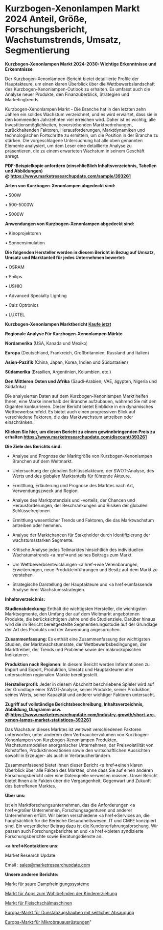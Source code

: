 # Kurzbogen-Xenonlampen Markt 2024 Anteil, Größe, Forschungsbericht, Wachstumstrends, Umsatz, Segmentierung

<strong>Kurzbogen-Xenonlampen Markt 2024-2030: Wichtige Erkenntnisse und Erkenntnisse</strong>

Der Kurzbogen-Xenonlampen-Bericht bietet detaillierte Profile der Hauptakteure, um einen klaren Überblick über die Wettbewerbslandschaft des Kurzbogen-Xenonlampen-Outlook zu erhalten. Es umfasst auch die Analyse neuer Produkte, den Finanzüberblick, Strategien und Marketingtrends.

Kurzbogen-Xenonlampen Markt - Die Branche hat in den letzten zehn Jahren ein solides Wachstum verzeichnet, und es wird erwartet, dass sie in den kommenden Jahrzehnten viel erreichen wird. Daher ist es wichtig, alle Investitionsmöglichkeiten, bevorstehenden Marktbedrohungen, zurückhaltenden Faktoren, Herausforderungen, Marktdynamiken und technologischen Fortschritte zu ermitteln, um die Position in der Branche zu stärken. Die vorgeschlagene Untersuchung hat alle oben genannten Elemente analysiert, um dem Leser eine detaillierte Analyse zu präsentieren, die zu einem erwarteten Wachstum in seinem Geschäft anregt.

<strong><b>PDF-Beispielkopie anfordern (einschließlich Inhaltsverzeichnis, Tabellen und Abbildungen) @ </b></strong><strong><a href=https://www.marketresearchupdate.com/sample/393261><strong>https://www.marketresearchupdate.com/sample/393261</u></a></strong></strong>

<strong>Arten von Kurzbogen-Xenonlampen abgedeckt sind:</strong>

• 500W

• 500-5000W

• 5000W

<strong>Anwendungen von Kurzbogen-Xenonlampen abgedeckt sind:</strong>

• Kinoprojektoren

• Sonnensimulation

<strong>Die folgenden Hersteller werden in diesem Bericht in Bezug auf Umsatz, Umsatz und Marktanteil für jedes Unternehmen bewertet:</strong>

• OSRAM

• Philips

• USHIO

• Advanced Specialty Lighting

• Caiz Optronics

• LUXTEL

<strong>Kurzbogen-Xenonlampen Marktbericht <a href=https://www.marketresearchupdate.com/buynow/393261>Kaufe jetzt</a></strong>

<strong>Regionale Analyse Für Kurzbogen-Xenonlampen Märkte</strong>

<strong>Nordamerika</strong> (USA, Kanada und Mexiko)

<strong>Europa</strong> (Deutschland, Frankreich, Großbritannien, Russland und Italien)

<strong>Asien-Pazifik</strong> (China, Japan, Korea, Indien und Südostasien)

<strong>Südamerika</strong> (Brasilien, Argentinien, Kolumbien, etc.)

<strong>Den Mittleren</strong> <strong>Osten und Afrika</strong> (Saudi-Arabien, VAE, ägypten, Nigeria und Südafrika)

Die analysierten Daten auf dem Kurzbogen-Xenonlampen Markt helfen Ihnen, eine Marke innerhalb der Branche aufzubauen, während Sie mit den Giganten konkurrieren. Dieser Bericht bietet Einblicke in ein dynamisches Wettbewerbsumfeld. Es bietet auch einen progressiven Blick auf verschiedene Faktoren, die das Marktwachstum antreiben oder einschränken.

<strong>Klicken Sie hier, um diesen Bericht zu einem gewinnbringenden Preis zu erhalten
</strong><strong><a href=https://www.marketresearchupdate.com/discount/393261>https://www.marketresearchupdate.com/discount/393261</b></u></strong></a>

<strong>Die Ziele des Berichts sind:</strong>

- Analyse und Prognose der Marktgröße von Kurzbogen-Xenonlampen Branchen auf dem Weltmarkt.

- Untersuchung der globalen Schlüsselakteure, der SWOT-Analyse, des Werts und des globalen Marktanteils für führende Akteure.

- Ermittlung, Erläuterung und Prognose des Marktes nach Art, Verwendungszweck und Region.

- Analyse des Marktpotenzials und -vorteils, der Chancen und Herausforderungen, der Beschränkungen und Risiken der globalen Schlüsselregionen.

- Ermittlung wesentlicher Trends und Faktoren, die das Marktwachstum antreiben oder hemmen.

- Analyse der Marktchancen für Stakeholder durch Identifizierung der wachstumsstarken Segmente.

- Kritische Analyse jedes Teilmarktes hinsichtlich des individuellen Wachstumstrends <a href=>und</a> seines Beitrags zum Markt.

- Um Wettbewerbsentwicklungen <a href=>wie</a> Vereinbarungen, Erweiterungen, neue Produkteinführungen und Besitz auf dem Markt zu verstehen.

- Strategische Darstellung der Hauptakteure und <a href=>umfas</a>sende Analyse ihrer Wachstumsstrategien.

<strong>Inhaltsverzeichnis:</strong>

<strong>Studienabdeckung:</strong> Enthält die wichtigsten Hersteller, die wichtigsten Marktsegmente, den Umfang der auf dem Weltmarkt angebotenen Produkte, die berücksichtigten Jahre und die Studienziele. Darüber hinaus wird die im Bericht bereitgestellte Segmentierungsstudie auf der Grundlage der Art des Produkts und der Anwendung angesprochen.

<strong>Zusammenfassung:</strong> Es enthält eine Zusammenfassung der wichtigsten Studien, der Marktwachstumsrate, der Wettbewerbsbedingungen, der Markttreiber, der Trends und Probleme sowie der makroskopischen Indikatoren.

<strong>Produktion nach Regionen:</strong> In diesem Bericht werden Informationen zu Import und Export, Produktion, Umsatz und Hauptakteuren aller untersuchten regionalen Märkte bereitgestellt.

<strong>Herstellerprofil:</strong> Jeder in diesem Abschnitt beschriebene Spieler wird auf der Grundlage einer SWOT-Analyse, seiner Produkte, seiner Produktion, seines Werts, seiner Kapazität und anderer wichtiger Faktoren untersucht.

<strong><b>Zugriff auf vollständige Berichtsbeschreibung, Inhaltsverzeichnis, Abbildung, Diagramm usw. @ </b></strong><strong><a href=https://www.marketresearchupdate.com/industry-growth/short-arc-xenon-lamps-market-statistices-393261>https://www.marketresearchupdate.com/industry-growth/short-arc-xenon-lamps-market-statistices-393261</a></strong>

Das Wachstum dieses Marktes ist weltweit verschiedenen Faktoren unterworfen, unter anderem dem Verbrauchervolumen von Kurzbogen-Xenonlampen von Kurzbogen-Xenonlampen Produkten, Wachstumsmodellen anorganischer Unternehmen, der Preisvolatilität von Rohstoffen, Produktinnovationen sowie den wirtschaftlichen Aussichten sowohl in Erzeuger- als auch in Verbraucherländern.

Zusammenfassend bietet Ihnen dieser Bericht <a href=>einen</a> klaren Überblick über alle Fakten des Marktes, ohne dass Sie auf einen anderen Forschungsbericht oder eine Datenquelle verweisen müssen. Unser Bericht bietet Ihnen alle Fakten über die Vergangenheit, Gegenwart und Zukunft des betroffenen Marktes.

<strong>Über uns:</strong>

 ist ein Marktforschungsunternehmen, das die Anforderungen <a href=>großer</a> Unternehmen, Forschungsagenturen und anderer Unternehmen erfüllt. Wir bieten verschiedene <a href=>Services</a> an, die hauptsächlich für die Bereiche Gesundheitswesen, IT und CMFE konzipiert sind. Ein wesentlicher Beitrag dazu ist die Kundenerfahrungsforschung. Wir passen auch Forschungsberichte an und <a href=>bieten</a> syndizierte Forschungsberichte sowie Beratungsdienste an.

<strong><a href=>Kontaktiere uns:</a></strong>

Market Research Update

Email : sales@marketresearchupdate.com

<strong>Unsere anderen Berichte:</strong>

<a href=https://www.linkedin.com/pulse/acid-steam-cleaning-system-market-analysis-understanding>Markt für saure Dampfreinigungssysteme</a>

<a href=https://www.linkedin.com/pulse/childhood-education-wellbeing-app-market-size>Markt für Apps zum Wohlbefinden der Kindererziehung</a>

<a href=https://www.linkedin.com/pulse/meat-peeling-machine-market-analysis-segment>Markt für Fleischschälmaschinen</a>

<a href=https://www.linkedin.com/pulse/europe-side-suction-range-hood-market-2023-manufacturers>Europa-Markt für Dunstabzugshauben mit seitlicher Absaugung</a>

<a href=https://www.linkedin.com/pulse/europe-microbrew-equipments-market-2030-see-huge-growth>Europa-Markt für Mikrobrauausrüstungen</a>"
